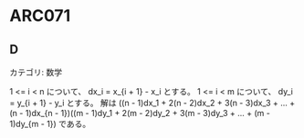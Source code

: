 # ARC071

## D
カテゴリ: 数学

1 <= i < n について、 dx_i = x_{i + 1} - x_i とする。
1 <= i < m について、 dy_i = y_{i + 1} - y_i とする。
解は ((n - 1)dx_1 + 2(n - 2)dx_2 + 3(n - 3)dx_3 + ... + (n - 1)dx_{n - 1})((m - 1)dy_1 + 2(m - 2)dy_2 + 3(m - 3)dy_3 + ... + (m - 1)dy_{m - 1}) である。
